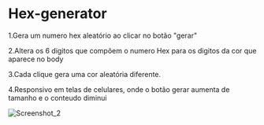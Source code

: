 # Hex-generator
1.Gera um numero hex aleatório ao clicar no botão "gerar"

2.Altera os 6 digitos que compõem o numero Hex para os digitos da cor que aparece no body

3.Cada clique gera uma cor aleatória diferente.

4.Responsivo em telas de celulares, onde o botão gerar aumenta de tamanho e o conteudo diminui

![Screenshot_2](https://github.com/SmallCityProgrammer/Hex-generator/assets/130911203/143fd87b-8e9a-466f-9baa-35cb6691cbe8)
